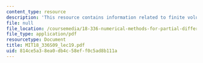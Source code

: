 ```yaml
---
content_type: resource
description: 'This resource contains information related to finite volume methods. '
file: null
file_location: /coursemedia/18-336-numerical-methods-for-partial-differential-equations-spring-2009/814ce5a38ea0db4c58eff0c5ad8b111a_MIT18_336S09_lec19.pdf
file_type: application/pdf
resourcetype: Document
title: MIT18_336S09_lec19.pdf
uid: 814ce5a3-8ea0-db4c-58ef-f0c5ad8b111a
---
```

